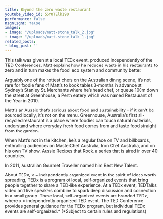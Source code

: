 ```yaml
---
title: Beyond the zero waste restaurant
youtube_video_id: 56Y0TElkI90
performance: false
highlight: false
images:
- image: "/uploads/matt-stone_talk_2.jpg"
- image: "/uploads/matt-stone_talk_1.jpg"
related_posts:
- blog_post: ''
---
```


This talk was given at a local TEDx event, produced independently of the TED Conferences. Matt explains how he reduces waste in his restaurants to zero and in turn makes the food, eco system and community better.

Arguably one of the hottest chefs on the Australian dining scene, it’s not rare for foodie fans of Matt’s to book tables 3-months in advance at Sydney’s Stanley St. Merchants where he’s head chef, or queue 100m down the street at Greenhouse, a Perth eatery which was named Restaurant of the Year in 2010.

Matt’s an Aussie that’s serious about food and sustainability - if it can’t be sourced locally, it’s not on the menu. Greenhouse, Australia’s first all-recycled restaurant is a place where foodies can touch natural materials, understand where everyday fresh food comes from and taste food straight from the garden.

When Matt’s not in the kitchen, he’s a regular face on TV and billboards, enthralling audiences on MasterChef Australia, Iron Chef Australia, and on his own TV show, Aussie Recipes that Rock, a series that is aired in over 40 countries.

In 2011, Australian Gourmet Traveller named him Best New Talent.

About TEDx, x = independently organized event In the spirit of ideas worth spreading, TEDx is a program of local, self-organized events that bring people together to share a TED-like experience. At a TEDx event, TEDTalks video and live speakers combine to spark deep discussion and connection in a small group. These local, self-organized events are branded TEDx, where x = independently organized TED event. The TED Conference provides general guidance for the TEDx program, but individual TEDx events are self-organized.* (*Subject to certain rules and regulations)
